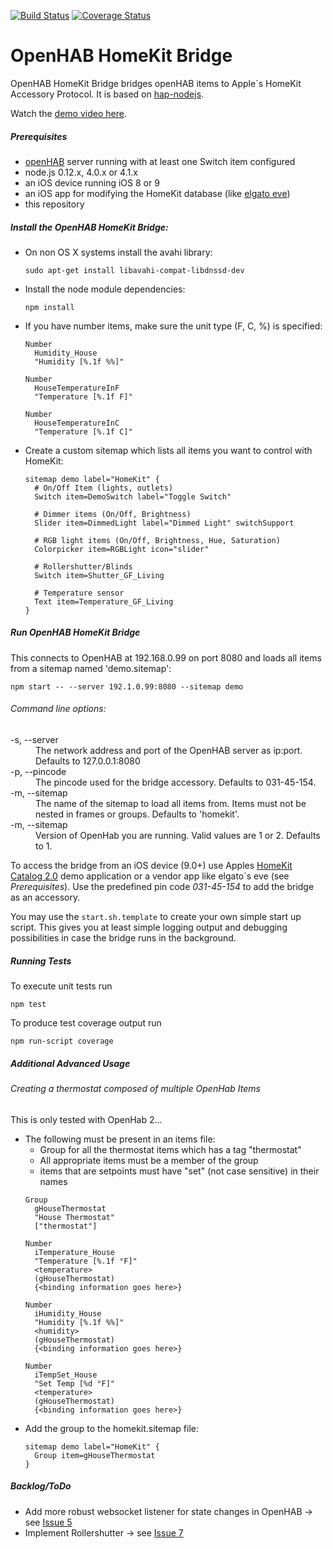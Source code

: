 [![Build Status](https://travis-ci.org/htreu/OpenHAB-HomeKit-Bridge.svg?branch=master)](https://travis-ci.org/htreu/OpenHAB-HomeKit-Bridge)
[![Coverage Status](https://coveralls.io/repos/htreu/OpenHAB-HomeKit-Bridge/badge.svg?branch=master&service=github)](https://coveralls.io/github/htreu/OpenHAB-HomeKit-Bridge?branch=master)

OpenHAB HomeKit Bridge
=============
OpenHAB HomeKit Bridge bridges openHAB items to Apple´s HomeKit Accessory Protocol. It is based on [hap-nodejs](https://github.com/KhaosT/HAP-NodeJS).

Watch the [demo video here](https://youtu.be/QAbOHhjo05U).

##### Prerequisites
* [openHAB](http://www.openhab.org) server running with at least one Switch item configured
* node.js 0.12.x, 4.0.x or 4.1.x
* an iOS device running iOS 8 or 9
* an iOS app for modifying the HomeKit database (like [elgato eve](https://www.elgato.com/de/eve-app-homekit))
* this repository

##### Install the OpenHAB HomeKit Bridge:
* On non OS X systems install the avahi library:

  `sudo apt-get install libavahi-compat-libdnssd-dev`
* Install the node module dependencies:

  `npm install`
* If you have number items, make sure the unit type (F, C, %) is specified:
  ```
  Number
    Humidity_House
    "Humidity [%.1f %%]"

  Number
    HouseTemperatureInF
    "Temperature [%.1f F]"

  Number
    HouseTemperatureInC
    "Temperature [%.1f C]"
  ```
* Create a custom sitemap which lists all items you want to control with HomeKit:
  ```
  sitemap demo label="HomeKit" {
    # On/Off Item (lights, outlets)
    Switch item=DemoSwitch label="Toggle Switch"

    # Dimmer items (On/Off, Brightness)
    Slider item=DimmedLight label="Dimmed Light" switchSupport

    # RGB light items (On/Off, Brightness, Hue, Saturation)
    Colorpicker item=RGBLight icon="slider"

    # Rollershutter/Blinds
    Switch item=Shutter_GF_Living

    # Temperature sensor
    Text item=Temperature_GF_Living
  }
  ```

##### Run OpenHAB HomeKit Bridge
This connects to OpenHAB at 192.168.0.99 on port 8080 and loads all items from a sitemap named 'demo.sitemap':

  `npm start -- --server 192.1.0.99:8080 --sitemap demo`

###### Command line options:

<dl>
<dt>-s, --server</dt>
  <dd>The network address and port of the OpenHAB server as ip:port. Defaults to 127.0.0.1:8080</dd>
<dt>-p, --pincode</dt>
  <dd>The pincode used for the bridge accessory. Defaults to 031-45-154.</dd>
<dt>-m, --sitemap</dt>
  <dd>The name of the sitemap to load all items from. Items must not be nested in frames or groups. Defaults to 'homekit'.</dd>
  <dt>-m, --sitemap</dt>
    <dd>Version of OpenHab you are running. Valid values are 1 or 2. Defaults to 1.</dd>
</dl>

To access the bridge from an iOS device (9.0+) use Apples [HomeKit Catalog 2.0](https://developer.apple.com/library/ios/samplecode/HomeKitCatalog/Introduction/Intro.html) demo application or a vendor app like elgato´s eve (see _Prerequisites_). Use the predefined pin code _031-45-154_ to add the bridge as an accessory.

You may use the `start.sh.template` to create your own simple start up script. This gives you at least simple logging output and debugging possibilities in case the bridge runs in the background.

##### Running Tests

To execute unit tests run

`npm test`

To produce test coverage output run

`npm run-script coverage`

##### Additional Advanced Usage
###### Creating a thermostat composed of multiple OpenHab Items
This is only tested with OpenHab 2...
* The following must be present in an items file:
    * Group for all the thermostat items which has a tag "thermostat"
    * All appropriate items must be a member of the group
    * items that are setpoints must have "set" (not case sensitive) in their names
  ```
  Group
    gHouseThermostat
    "House Thermostat"
    ["thermostat"]

  Number
  	iTemperature_House
  	"Temperature [%.1f °F]"
  	<temperature>
  	(gHouseThermostat)
  	{<binding information goes here>}

  Number
  	iHumidity_House
  	"Humidity [%.1f %%]"
  	<humidity>
  	(gHouseThermostat)
  	{<binding information goes here>}

  Number
  	iTempSet_House
  	"Set Temp [%d °F]"
  	<temperature>
  	(gHouseThermostat)
  	{<binding information goes here>}
  ```
* Add the group to the homekit.sitemap file:
  ```
  sitemap demo label="HomeKit" {
    Group item=gHouseThermostat
  }
  ```

##### Backlog/ToDo
* Add more robust websocket listener for state changes in OpenHAB -> see [Issue 5](https://github.com/htreu/OpenHAB-HomeKit-Bridge/issues/5)
* Implement Rollershutter -> see [Issue 7](https://github.com/htreu/OpenHAB-HomeKit-Bridge/issues/7)
